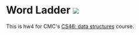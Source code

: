 # Word Ladder ![](https://travis-ci.com/CurtisSalinger/word_ladder.svg?branch=master)

This is hw4 for CMC's [CS46: data structures](https://github.com/mikeizbicki/cmc-csci046) course.
